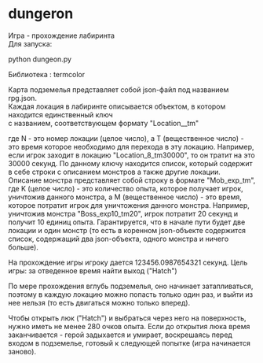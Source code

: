# dungeron

Игра - прохождение лабиринта  
Для запуска:  


python dungeon.py  

Библиотека : termcolor  


Карта подземелья представляет собой json-файл под названием rpg.json.  
Каждая локация в лабиринте описывается объектом, в котором находится единственный ключ  
с названием, соответствующем формату "Location_<N>_tm<T>"

где N - это номер локации (целое число), а T (вещественное число) - это время которое необходимо для перехода в эту локацию. Например, если игрок заходит в локацию "Location_8_tm30000",
 то он тратит на это 30000 секунд.
 По данному ключу находится список, который содержит в себе строки с описанием монстров а также другие локации.
 Описание монстра представляет собой строку в формате "Mob_exp<K>_tm<M>", где K (целое число) - это количество опыта,
 которое получает игрок, уничтожив данного монстра, а M (вещественное число) - это время,
 которое потратит игрок для уничтожения данного монстра.
 Например, уничтожив монстра "Boss_exp10_tm20", игрок потратит 20 секунд и получит 10 единиц опыта.
 Гарантируется, что в начале пути будет две локации и один монстр
 (то есть в коренном json-объекте содержится список, содержащий два json-объекта, одного монстра и ничего больше).
  
 На прохождение игры игроку дается 123456.0987654321 секунд.
 Цель игры: за отведенное время найти выход ("Hatch")

 По мере прохождения вглубь подземелья, оно начинает затапливаться, поэтому
 в каждую локацию можно попасть только один раз,
 и выйти из нее нельзя (то есть двигаться можно только вперед).

 Чтобы открыть люк ("Hatch") и выбраться через него на поверхность, нужно иметь не менее 280 очков опыта.
 Если до открытия люка время заканчивается - герой задыхается и умирает, воскрешаясь перед входом в подземелье,
 готовый к следующей попытке (игра начинается заново).

